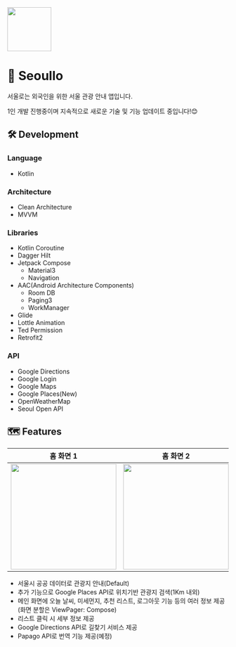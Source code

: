 <img width="100" height="100" src="https://github.com/user-attachments/assets/a54ef08a-b276-41bd-9779-6df88884e8db">

# 🌇 Seoullo

서울로는 외국인을 위한 서울 관광 안내 앱입니다.

1인 개발 진행중이며 지속적으로 새로운 기술 및 기능 업데이트 중입니다!😊

## 🛠️ Development
### Language
- Kotlin
### Architecture
- Clean Architecture
- MVVM
### Libraries
- Kotlin Coroutine
- Dagger Hilt
- Jetpack Compose
  - Material3
  - Navigation
- AAC(Android Architecture Components)
  - Room DB
  - Paging3
  - WorkManager
- Glide
- Lottle Animation
- Ted Permission
- Retrofit2
### API
- Google Directions
- Google Login
- Google Maps
- Google Places(New)
- OpenWeatherMap
- Seoul Open API
## 🗺️ Features
|홈 화면 1|홈 화면 2|홈 화면 3|
|:-----:|:-----:|:-----:|
|<img width="240" src="https://github.com/">|<img width="240" src="https://github.com/">|<img width="240" src="https://github.com/">
* 서울시 공공 데이터로 관광지 안내(Default)
* 추가 기능으로 Google Places API로 위치기반 관광지 검색(1Km 내외)
* 메인 화면에 오늘 날씨, 미세먼지, 추천 리스트, 로그아웃 기능 등의 여러 정보 제공(화면 분할은 ViewPager: Compose)
* 리스트 클릭 시 세부 정보 제공
* Google Directions API로 길찾기 서비스 제공
* Papago API로 번역 기능 제공(예정)
